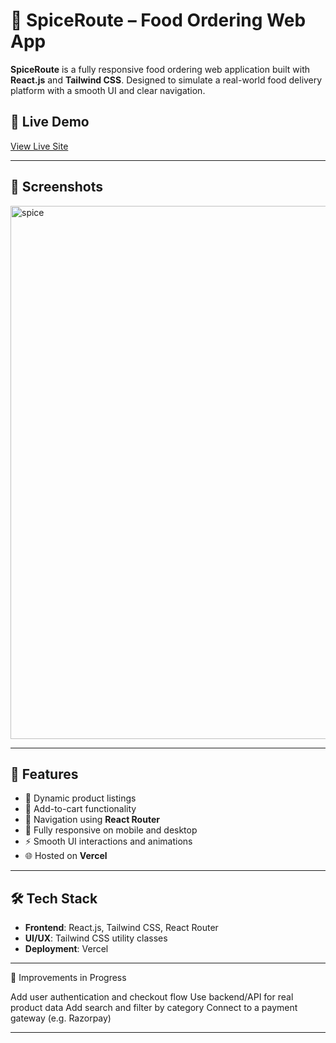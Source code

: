 # 🍛 SpiceRoute – Food Ordering Web App

**SpiceRoute** is a fully responsive food ordering web application built with **React.js** and **Tailwind CSS**. Designed to simulate a real-world food delivery platform with a smooth UI and clear navigation.

## 🔗 Live Demo
[View Live Site](https://spice-route.vercel.app/)

---

## 📸 Screenshots

<img width="1887" height="853" alt="spice" src="https://github.com/user-attachments/assets/c0f7126c-11b1-4f4f-aaa8-baae7f342b76" />


---

## 🚀 Features

- 🍱 Dynamic product listings
- 🛒 Add-to-cart functionality
- 🔁 Navigation using **React Router**
- 📱 Fully responsive on mobile and desktop
- ⚡ Smooth UI interactions and animations
- 🌐 Hosted on **Vercel**

---

## 🛠 Tech Stack

- **Frontend**: React.js, Tailwind CSS, React Router
- **UI/UX**: Tailwind CSS utility classes
- **Deployment**: Vercel

---
📌 Improvements in Progress

Add user authentication and checkout flow
Use backend/API for real product data
Add search and filter by category
Connect to a  payment gateway (e.g. Razorpay)

---
